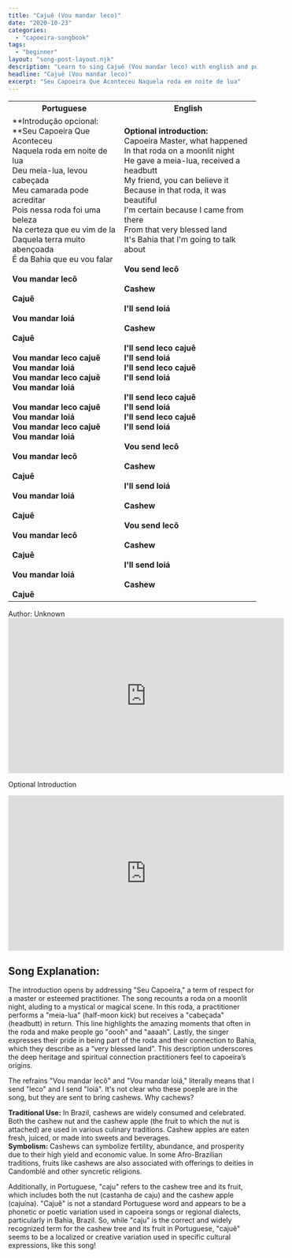 ```yaml
---
title: "Cajuê (Vou mandar leco)"
date: "2020-10-23"
categories: 
  - "capoeira-songbook"
tags: 
  - "beginner"
layout: "song-post-layout.njk"
description: "Learn to sing Cajuê (Vou mandar leco) with english and portuguese translations along with a video to help you learn."
headline: "Cajuê (Vou mandar leco)"
excerpt: "Seu Capoeira Que Aconteceu Naquela roda em noite de lua"
---
```


<table class="capoeira-table">
    <tr class="header-row">
        <th>Portuguese</th>
        <th>English</th>
    </tr>
    <tr>
        <td>
            **Introdução opcional:<br>
            **Seu Capoeira Que Aconteceu<br>
            Naquela roda em noite de lua<br>
            Deu meia-lua, levou cabeçada<br>
            Meu camarada pode acreditar<br>
            Pois nessa roda foi uma beleza<br>
            Na certeza que eu vim de la<br>
            Daquela terra muito abençoada<br>
            É da Bahia que eu vou falar<br><br>
            <strong>Vou mandar lecô</strong><br><br>
            <strong>Cajuê</strong><br><br>
            <strong>Vou mandar loiá</strong><br><br>
            <strong>Cajuê</strong><br><br>
            <strong>Vou mandar leco cajuê</strong><br>
            <strong>Vou mandar loiá</strong><br>
            <strong>Vou mandar leco cajuê</strong><br>
            <strong>Vou mandar loiá</strong><br><br>
            <strong>Vou mandar leco cajuê</strong><br>
            <strong>Vou mandar loiá</strong><br>
            <strong>Vou mandar leco cajuê</strong><br>
            <strong>Vou mandar loiá</strong><br><br>
            <strong>Vou mandar lecô</strong><br><br>
            <strong>Cajuê</strong><br><br>
            <strong>Vou mandar loiá</strong><br><br>
            <strong>Cajuê</strong><br><br>
            <strong>Vou mandar lecô</strong><br><br>
            <strong>Cajuê</strong><br><br>
            <strong>Vou mandar loiá</strong><br><br>
            <strong>Cajuê</strong>
        </td>
        <td>
            <strong>Optional introduction:</strong><br>
            Capoeira Master, what happened<br>
            In that roda on a moonlit night<br>
            He gave a meia-lua, received a headbutt<br>
            My friend, you can believe it<br>
            Because in that roda, it was beautiful<br>
            I'm certain because I came from there<br>
            From that very blessed land<br>
            It's Bahia that I'm going to talk about<br><br>
            <strong>Vou send lecô</strong><br><br>
            <strong>Cashew</strong><br><br>
            <strong>I'll send loiá</strong><br><br>
            <strong>Cashew</strong><br><br>
            <strong>I'll send leco cajuê</strong><br>
            <strong>I'll send loiá</strong><br>
            <strong>I'll send leco cajuê</strong><br>
            <strong>I'll send loiá</strong><br><br>
            <strong>I'll send leco cajuê</strong><br>
            <strong>I'll send loiá</strong><br>
            <strong>I'll send leco cajuê</strong><br>
            <strong>I'll send loiá</strong><br><br>
            <strong>Vou send lecô</strong><br><br>
            <strong>Cashew</strong><br><br>
            <strong>I'll send loiá</strong><br><br>
            <strong>Cashew</strong><br><br>
            <strong>Vou send lecô</strong><br><br>
            <strong>Cashew</strong><br><br>
            <strong>I'll send loiá</strong><br><br>
            <strong>Cashew</strong>
        </td>
    </tr>
</table>

<figcaption>
Author: Unknown
</figcaption>

<iframe width="560" height="315" src="https://www.youtube.com/embed/mv8Jr-BHGzg" title="YouTube video player" frameborder="0" allow="accelerometer; autoplay; clipboard-write; encrypted-media; gyroscope; picture-in-picture" allowfullscreen></iframe>

Optional Introduction

<iframe width="560" height="315" src="https://www.youtube.com/embed/YRe9t2OFaXU" title="YouTube video player" frameborder="0" allow="accelerometer; autoplay; clipboard-write; encrypted-media; gyroscope; picture-in-picture" allowfullscreen></iframe>

## Song Explanation:

The introduction opens by addressing "Seu Capoeira," a term of respect for a master or esteemed practitioner. The song recounts a roda on a moonlit night, aluding to a mystical or magical scene. In this roda, a practitioner performs a "meia-lua" (half-moon kick) but receives a "cabeçada" (headbutt) in return. This line highlights the amazing moments that often in the roda and make people go "oooh" and "aaaah". Lastly, the singer expresses their pride in being part of the roda and their connection to Bahia, which they describe as a “very blessed land”. This description underscores the deep heritage and spiritual connection practitioners feel to capoeira’s origins.

The refrains "Vou mandar lecô" and "Vou mandar loiá," literally means that I send "leco" and I send "loiá". It's not clear who these poeple are in the song, but they are sent to bring cashews. Why cachews?

**Traditional Use:** In Brazil, cashews are widely consumed and celebrated. Both the cashew nut and the cashew apple (the fruit to which the nut is attached) are used in various culinary traditions. Cashew apples are eaten fresh, juiced, or made into sweets and beverages.  
**Symbolism:** Cashews can symbolize fertility, abundance, and prosperity due to their high yield and economic value. In some Afro-Brazilian traditions, fruits like cashews are also associated with offerings to deities in Candomblé and other syncretic religions.

Additionally, in Portuguese, "caju" refers to the cashew tree and its fruit, which includes both the nut (castanha de caju) and the cashew apple (cajuína). "Cajuê" is not a standard Portuguese word and appears to be a phonetic or poetic variation used in capoeira songs or regional dialects, particularly in Bahia, Brazil. So, while "caju" is the correct and widely recognized term for the cashew tree and its fruit in Portuguese, "cajuê" seems to be a localized or creative variation used in specific cultural expressions, like this song!